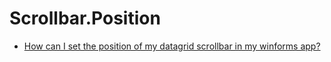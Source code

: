# Scrollbar.Position

- [How can I set the position of my datagrid scrollbar in my winforms app?](https://stackoverflow.com/questions/378330/how-can-i-set-the-position-of-my-datagrid-scrollbar-in-my-winforms-app)
